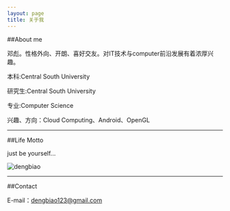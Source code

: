 ```yaml
---
layout: page
title: 关于我
---
```

##About me

邓彪。性格外向、开朗、喜好交友。对IT技术与computer前沿发展有着浓厚兴趣。

本科:Central South University

研究生:Central South University

专业:Computer Science

兴趣、方向：Cloud Computing、Android、OpenGL

----------------

##Life Motto

just be yourself...



![dengbiao](http://farm8.staticflickr.com/7322/10532345515_4370309226_o.png)

------------------

##Contact

E-mail：[dengbiao123@gmail.com](mailto:dengbiao123@gmail.com)
